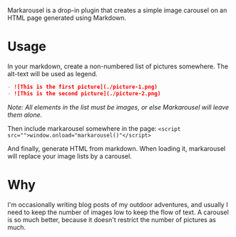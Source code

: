 Markarousel is a drop-in plugin that creates a simple image carousel on an HTML page generated using Markdown.

# Usage

In your markdown, create a non-numbered list of pictures somewhere. The alt-text will be used as legend.

```md
- ![This is the first picture](./picture-1.png)
- ![This is the second picture](./picture-2.png)
```

_Note: All elements in the list must be images, or else Markarousel will leave them alone._

Then include markarousel somewhere in the page: `<script src="">window.onload="markarousel()"</script>`

And finally, generate HTML from markdown. When loading it, markarousel will replace your image lists by a carousel.

# Why

I'm occasionally writing blog posts of my outdoor adventures, and usually I need to keep the number of images low to keep the flow of text. A carousel is so much better, because it doesn't restrict the number of pictures as much.
